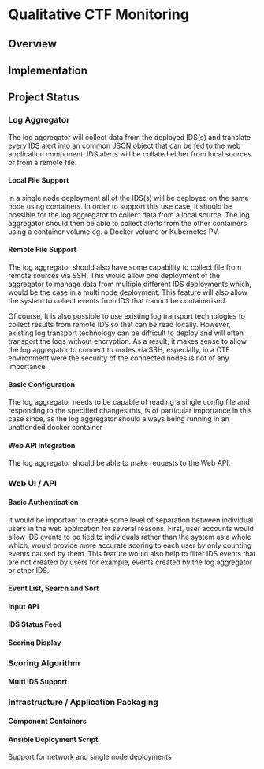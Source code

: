 # Qualitative CTF Monitoring

## Overview

## Implementation

## Project Status

### Log Aggregator

The log aggregator will collect data from the deployed IDS(s) and translate every IDS alert into an common JSON object that can be fed to the web application component. IDS alerts will be collated either from local sources or from a remote file.

#### Local File Support

In a single node deployment all of the IDS(s) will be deployed on the same node using containers. In order to support this use case, it should be possible for the log aggregator to collect data from a local source. The log aggregator should then be able to collect alerts from the other containers using a container volume eg. a Docker volume or  Kubernetes PV.

#### Remote File Support

The log aggregator should also have some capability to collect file from remote sources via SSH. This would allow one deployment of the aggregator to manage data from multiple different IDS deployments which, would be the case in a multi node deployment. This feature will also allow the system to collect events from IDS that cannot be containerised.

Of course, It is also possible to use existing log transport technologies to collect results from remote IDS so that can be read locally. However, existing log transport technology can be difficult to deploy and will often transport the logs without encryption. As a result, it makes sense to allow the log aggregator to connect to nodes via SSH, especially, in a CTF environment were the security of the connected nodes is not of any importance.

#### Basic Configuration

The log aggregator needs to be capable of reading a single config file and responding to the specified changes this, is of particular importance in this case since, as the log aggregator should always being running in an unattended docker container

#### Web API Integration

The log aggregator should be able to make requests to the Web API. 

### Web UI / API

#### Basic Authentication

It would be important to create some level of separation between individual users in the web application for several reasons. First, user accounts would allow IDS events to be tied to individuals rather than the system as a whole which, would provide more accurate scoring to each user by only counting events caused by them. This feature would also help to filter IDS events that are not created by users for example, events created by the log aggregator or other IDS.

#### Event List, Search and Sort

#### Input API

#### IDS Status Feed

#### Scoring Display

### Scoring Algorithm

#### Multi IDS Support

### Infrastructure / Application Packaging

#### Component Containers

#### Ansible Deployment Script

Support for network and single node deployments

